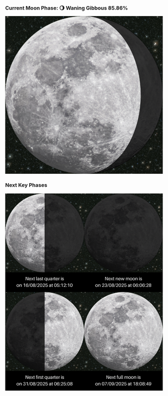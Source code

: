 ### Current Moon Phase: 🌖 Waning Gibbous 85.86%
![Moon Phase](moonphase.png)
### Next Key Phases
![Gallery](gallery.png)